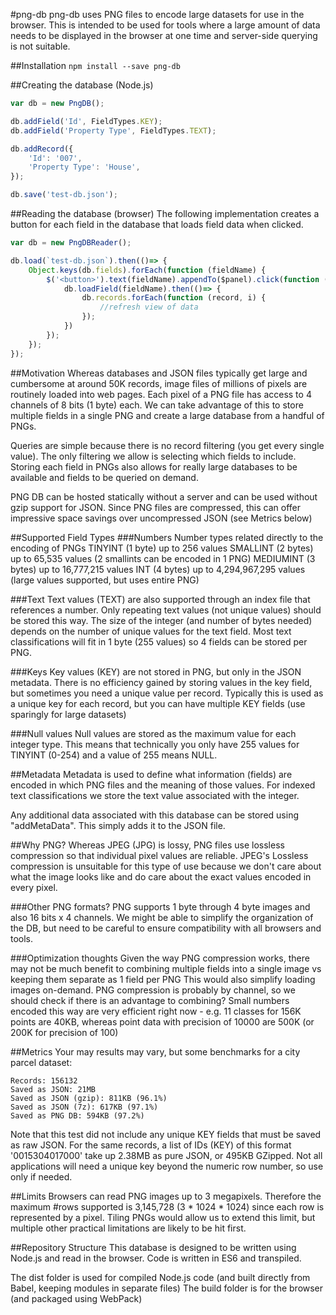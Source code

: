 #png-db
png-db uses PNG files to encode large datasets for use in the browser. This is intended to be used for tools where a large amount of data needs to be displayed in the browser at one time and server-side querying is not suitable.

##Installation
`npm install --save png-db`

##Creating the database (Node.js)
```javascript
var db = new PngDB();

db.addField('Id', FieldTypes.KEY);
db.addField('Property Type', FieldTypes.TEXT);

db.addRecord({
    'Id': '007',
    'Property Type': 'House',
});

db.save('test-db.json');
```

##Reading the database (browser)
The following implementation creates a button for each field in the database that loads field data when clicked.
```javascript
var db = new PngDBReader();

db.load(`test-db.json`).then(()=> {
    Object.keys(db.fields).forEach(function (fieldName) {
        $('<button>').text(fieldName).appendTo($panel).click(function () {
            db.loadField(fieldName).then(()=> {
                db.records.forEach(function (record, i) {
                    //refresh view of data 
                });                
            })
        });
    });
});
```

##Motivation
Whereas databases and JSON files typically get large and cumbersome at around 50K records, image files of millions of pixels are routinely loaded into web pages. Each pixel of a PNG file has access to 4 channels of 8 bits (1 byte) each. We can take advantage of this to store multiple fields in a single PNG and create a large database from a handful of PNGs. 

Queries are simple because there is no record filtering (you get every single value). The only filtering we allow is selecting which fields to include.
Storing each field in PNGs also allows for really large databases to be available and fields to be queried on demand.  

PNG DB can be hosted statically without a server and can be used without gzip support for JSON. Since PNG files are compressed, this can offer impressive space savings over uncompressed JSON (see Metrics below)

##Supported Field Types
###Numbers
Number types related directly to the encoding of PNGs
TINYINT (1 byte) up to 256 values
SMALLINT (2 bytes) up to 65,535 values (2 smallints can be encoded in 1 PNG)
MEDIUMINT (3 bytes) up to 16,777,215 values
INT (4 bytes) up to 4,294,967,295 values (large values supported, but uses entire PNG)

###Text
Text values (TEXT) are also supported through an index file that references a number. Only repeating text values (not unique values) should be stored this way. The size of the integer (and number of bytes needed) depends on the number of unique values for the text field. Most text classifications will fit in 1 byte (255 values) so 4 fields can be stored per PNG.

###Keys
Key values (KEY) are not stored in PNG, but only in the JSON metadata. There is no efficiency gained by storing values in the key field, but sometimes you need a unique value per record. Typically this is used as a unique key for each record, but you can have multiple KEY fields (use sparingly for large datasets)

###Null values
Null values are stored as the maximum value for each integer type. This means that technically you only have 255 values for TINYINT (0-254) and a value of 255 means NULL.

##Metadata
Metadata is used to define what information (fields) are encoded in which PNG files and the meaning of those values. For indexed text classifications we store the text value associated with the integer.

Any additional data associated with this database can be stored using "addMetaData". This simply adds it to the JSON file.

##Why PNG?
Whereas JPEG (JPG) is lossy, PNG files use lossless compression so that individual pixel values are reliable. JPEG's Lossless compression is unsuitable for this type of use because we don't care about what the image looks like and do care about the exact values encoded in every pixel.

###Other PNG formats?
PNG supports 1 byte through 4 byte images and also 16 bits x 4 channels. We might be able to simplify the organization of the DB, but need to be careful to ensure compatibility with all browsers and tools.

###Optimization thoughts
Given the way PNG compression works, there may not be much benefit to combining multiple fields into a single image vs keeping them separate as 1 field per PNG
This would also simplify loading images on-demand. PNG compression is probably by channel, so we should check if there is an advantage to combining?
Small numbers encoded this way are very efficient right now - e.g. 11 classes for 156K points are 40KB, whereas point data with precision of 10000 are 500K (or 200K for precision of 100)

##Metrics
Your may results may vary, but some benchmarks for a city parcel dataset:
```
Records: 156132
Saved as JSON: 21MB
Saved as JSON (gzip): 811KB (96.1%)
Saved as JSON (7z): 617KB (97.1%)
Saved as PNG DB: 594KB (97.2%)
```
Note that this test did not include any unique KEY fields that must be saved as raw JSON. 
For the same records, a list of IDs (KEY) of this format '0015304017000' take up 2.38MB as pure JSON, or 495KB GZipped.
Not all applications will need a unique key beyond the numeric row number, so use only if needed.

##Limits
Browsers can read PNG images up to 3 megapixels. Therefore the maximum #rows supported is 3,145,728 (3 * 1024 * 1024) since each row is represented by a pixel. Tiling PNGs would allow us to extend this limit, but multiple other practical limitations are likely to be hit first.

##Repository Structure
This database is designed to be written using Node.js and read in the browser. Code is written in ES6 and transpiled.

The dist folder is used for compiled Node.js code (and built directly from Babel, keeping modules in separate files)
The build folder is for the browser (and packaged using WebPack)
